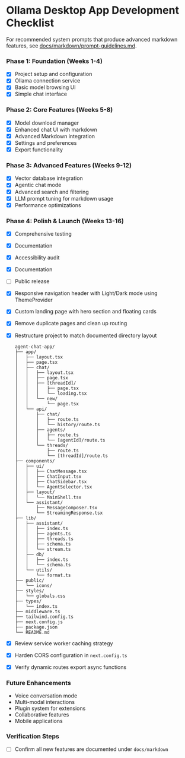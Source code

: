 # Ollama Desktop App Development Checklist

For recommended system prompts that produce advanced markdown features, see [docs/markdown/prompt-guidelines.md](docs/markdown/prompt-guidelines.md).

### Phase 1: Foundation (Weeks 1-4)

- [x] Project setup and configuration
- [x] Ollama connection service
- [x] Basic model browsing UI
- [x] Simple chat interface

### Phase 2: Core Features (Weeks 5-8)

- [x] Model download manager
- [x] Enhanced chat UI with markdown
- [x] Advanced Markdown integration
- [x] Settings and preferences
- [x] Export functionality

### Phase 3: Advanced Features (Weeks 9-12)

- [x] Vector database integration
- [x] Agentic chat mode
- [x] Advanced search and filtering
- [x] LLM prompt tuning for markdown usage
- [x] Performance optimizations

### Phase 4: Polish & Launch (Weeks 13-16)

- [x] Comprehensive testing
- [x] Documentation

- [x] Accessibility audit
- [x] Documentation

- [ ] Public release
- [x] Responsive navigation header with Light/Dark mode using ThemeProvider
- [x] Custom landing page with hero section and floating cards
- [x] Remove duplicate pages and clean up routing
- [x] Restructure project to match documented directory layout
  ```plaintext
  agent-chat-app/
  ├── app/
  │   ├── layout.tsx
  │   ├── page.tsx
  │   ├── chat/
  │   │   ├── layout.tsx
  │   │   ├── page.tsx
  │   │   ├── [threadId]/
  │   │   │   ├── page.tsx
  │   │   │   └── loading.tsx
  │   │   └── new/
  │   │       └── page.tsx
  │   └── api/
  │       ├── chat/
  │       │   ├── route.ts
  │       │   └── history/route.ts
  │       ├── agents/
  │       │   ├── route.ts
  │       │   └── [agentId]/route.ts
  │       └── threads/
  │           ├── route.ts
  │           └── [threadId]/route.ts
  ├── components/
  │   ├── ui/
  │   │   ├── ChatMessage.tsx
  │   │   ├── ChatInput.tsx
  │   │   ├── ChatSidebar.tsx
  │   │   └── AgentSelector.tsx
  │   ├── layout/
  │   │   └── MainShell.tsx
  │   └── assistant/
  │       ├── MessageComposer.tsx
  │       └── StreamingResponse.tsx
  ├── lib/
  │   ├── assistant/
  │   │   ├── index.ts
  │   │   ├── agents.ts
  │   │   ├── threads.ts
  │   │   ├── schema.ts
  │   │   └── stream.ts
  │   ├── db/
  │   │   ├── index.ts
  │   │   └── schema.ts
  │   └── utils/
  │       └── format.ts
  ├── public/
  │   └── icons/
  ├── styles/
  │   └── globals.css
  ├── types/
  │   └── index.ts
  ├── middleware.ts
  ├── tailwind.config.ts
  ├── next.config.js
  ├── package.json
  └── README.md
  ```
- [x] Review service worker caching strategy
- [x] Harden CORS configuration in `next.config.ts`
- [x] Verify dynamic routes export async functions

### Future Enhancements

- Voice conversation mode
- Multi-modal interactions
- Plugin system for extensions
- Collaborative features
- Mobile applications

### Verification Steps

- [ ] Confirm all new features are documented under `docs/markdown`
